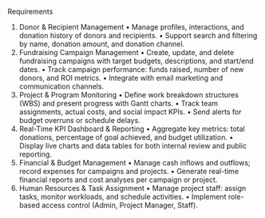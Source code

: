 Requirements

1.  Donor & Recipient Management
    • Manage profiles, interactions, and donation history of donors and recipients.
    • Support search and filtering by name, donation amount, and donation channel.
2.  Fundraising Campaign Management
    • Create, update, and delete fundraising campaigns with target budgets, descriptions, and start/end dates.
    • Track campaign performance: funds raised, number of new donors, and ROI metrics.
    • Integrate with email marketing and communication channels.
3.  Project & Program Monitoring
    • Define work breakdown structures (WBS) and present progress with Gantt charts.
    • Track team assignments, actual costs, and social impact KPIs.
    • Send alerts for budget overruns or schedule delays.
4.  Real-Time KPI Dashboard & Reporting
    • Aggregate key metrics: total donations, percentage of goal achieved, and budget utilization.
    • Display live charts and data tables for both internal review and public reporting.
5.  Financial & Budget Management
    • Manage cash inflows and outflows; record expenses for campaigns and projects.
    • Generate real-time financial reports and cost analyses per campaign or project.
6.  Human Resources & Task Assignment
    • Manage project staff: assign tasks, monitor workloads, and schedule activities.
    • Implement role-based access control (Admin, Project Manager, Staff).
